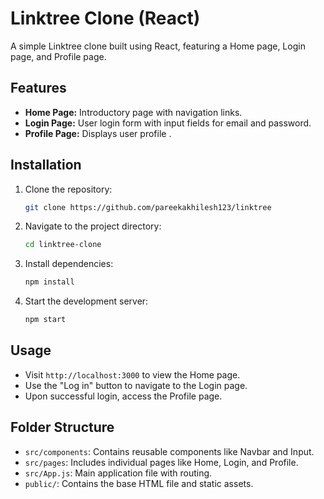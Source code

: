 
# Linktree Clone (React)

A simple Linktree clone built using React, featuring a Home page, Login page, and Profile page.

## Features

- **Home Page:** Introductory page with navigation links.
- **Login Page:** User login form with input fields for email and password.
- **Profile Page:** Displays user profile .

## Installation

1. Clone the repository:
   ```bash
   git clone https://github.com/pareekakhilesh123/linktree
   ```
2. Navigate to the project directory:
   ```bash
   cd linktree-clone
   ```
3. Install dependencies:
   ```bash
   npm install
   ```
4. Start the development server:
   ```bash
   npm start
   ```

## Usage

- Visit `http://localhost:3000` to view the Home page.
- Use the "Log in" button to navigate to the Login page.
- Upon successful login, access the Profile page.

## Folder Structure

- `src/components`: Contains reusable components like Navbar and Input.
- `src/pages`: Includes individual pages like Home, Login, and Profile.
- `src/App.js`: Main application file with routing.
- `public/`: Contains the base HTML file and static assets.


